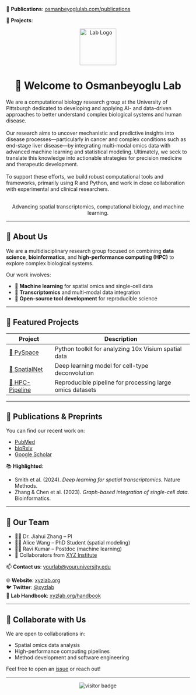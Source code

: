 

📄 **Publications**: [osmanbeyoglulab.com/publications](https://www.osmanbeyoglulab.com/publications)


🔬 **Projects**:


<p align="center">
  <img src="https://your-org-logo-url.png" height="100" alt="Lab Logo">
</p>

<h1 align="center"> 👋 Welcome to Osmanbeyoglu Lab</h1>

We are a computational biology research group at the University of Pittsburgh dedicated to developing and applying AI- and data-driven approaches to better understand complex biological systems and human disease.<br><br>
Our research aims to uncover mechanistic and predictive insights into disease processes—particularly in cancer and complex conditions such as end-stage liver disease—by integrating multi-modal omics data with advanced machine learning and statistical modeling. Ultimately, we seek to translate this knowledge into actionable strategies for precision medicine and therapeutic development.<br><br>
To support these efforts, we build robust computational tools and frameworks, primarily using R and Python, and work in close collaboration with experimental and clinical researchers.<br><br>

<p align="center">
  Advancing spatial transcriptomics, computational biology, and machine learning.  
</p>

---

## 🔬 About Us

We are a multidisciplinary research group focused on combining **data science**, **bioinformatics**, and **high-performance computing (HPC)** to explore complex biological systems.

Our work involves:
- 🧠 **Machine learning** for spatial omics and single-cell data
- 🧬 **Transcriptomics** and multi-modal data integration
- 🧪 **Open-source tool development** for reproducible science

---

## 🚀 Featured Projects

| Project | Description |
|--------|-------------|
| [🔗 PySpace](https://github.com/your-org/pyspace) | Python toolkit for analyzing 10x Visium spatial data |
| [🔗 SpatialNet](https://github.com/your-org/spatialnet) | Deep learning model for cell-type deconvolution |
| [🔗 HPC-Pipeline](https://github.com/your-org/hpc-pipeline) | Reproducible pipeline for processing large omics datasets |

---

## 📄 Publications & Preprints

You can find our recent work on:

- [PubMed](https://pubmed.ncbi.nlm.nih.gov/?term=yourlab)
- [bioRxiv](https://www.biorxiv.org/search/yourlab)
- [Google Scholar](https://scholar.google.com/citations?user=xxxx)

📚 **Highlighted**:
- Smith et al. (2024). *Deep learning for spatial transcriptomics.* Nature Methods.
- Zhang & Chen et al. (2023). *Graph-based integration of single-cell data.* Bioinformatics.

---

## 👥 Our Team

- 🧑‍🔬 Dr. Jiahui Zhang – PI  
- 👩‍💻 Alice Wang – PhD Student (spatial modeling)  
- 👨‍💻 Ravi Kumar – Postdoc (machine learning)  
- 🧠 Collaborators from [XYZ Institute](https://xyz.edu)

📫 **Contact us**: yourlab@youruniversity.edu

🌐 **Website**: [xyzlab.org](https://xyzlab.org)  
🐦 **Twitter**: [@xyzlab](https://twitter.com/xyzlab)  
🔗 **Lab Handbook**: [xyzlab.org/handbook](https://xyzlab.org/handbook)

---

## 🤝 Collaborate with Us

We are open to collaborations in:
- Spatial omics data analysis
- High-performance computing pipelines
- Method development and software engineering

Feel free to open an [issue](https://github.com/your-org/welcome/issues) or reach out!

---

<p align="center">
  <img src="https://visitor-badge.laobi.icu/badge?page_id=your-org.welcome" alt="visitor badge"/>
</p>
